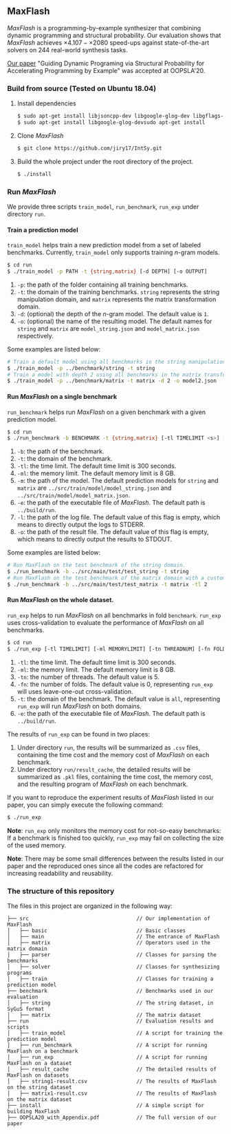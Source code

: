 ## MaxFlash

*MaxFlash* is a programming-by-example synthesizer that combining dynamic programming and structural probability. Our evaluation shows that *MaxFlash* achieves $\times 4.107 - \times 2080$ speed-ups against state-of-the-art solvers on $244$ real-world synthesis tasks.

[Our paper](**<https://github.com/jiry17/MaxFlash/blob/master/OOPSLA20_with_Appendix.pdf>**) "Guiding Dynamic Programing via Structural Probability for Accelerating Programming by Example" was accepted at OOPSLA'20.

### Build from source (Tested on Ubuntu 18.04)

1. Install dependencies

   ```bash
   $ sudo apt-get install libjsoncpp-dev libgoogle-glog-dev libgflags-dev cmake python3-pip
   $ sudo apt-get install libgoogle-glog-devsudo apt-get install 
   ```

2. Clone *MaxFlash*

   ```bash
   $ git clone https://github.com/jiry17/IntSy.git
   ```

3. Build the whole project under the root directory of the project.

   ```bash
   $ ./install
   ```

### Run *MaxFlash*

We provide three scripts `train_model`, `run_benchmark`, `run_exp` under directory `run`.

#### Train a prediction model

`train_model` helps train a new prediction model from a set of labeled benchmarks. Currently, `train_model` only supports training $n$-gram models.

```bash
$ cd run
$ ./train_model -p PATH -t {string,matrix} [-d DEPTH] [-o OUTPUT]
```

1. `-p`: the path of the folder containing all training benchmarks.
2. `-t`: the domain of the training benchmarks. `string` represents the string manipulation domain, and `matrix` represents the matrix transformation domain.
3. `-d`: (optional) the depth of the $n$-gram model. The default value is `1`.
4. `-o`: (optional) the name of the resulting model. The default names for `string` and `matrix` are `model_string.json` and `model_matrix.json` respectively.

Some examples are listed below:

````bash
# Train a default model using all benchmarks in the string manipulation domain.
$ ./train_model -p ../benchmark/string -t string
# Train a model with depth 2 using all benchmarks in the matrix transformation domain, and save the model as model2.json
$ ./train_model -p ../benchmark/matrix -t matrix -d 2 -o model2.json
````

#### Run *MaxFlash* on a single benchmark

`run_benchmark` helps run *MaxFlash* on a given benchmark with a given prediction model.

```bash
$ cd run
$ ./run_benchmark -b BENCHMARK -t {string,matrix} [-tl TIMELIMIT <s>] [-ml MEMORYLIMIT <GB>] [-m MODEL] [-e EXE] [-l LOG] [-o OUTPUT]
```

1. `-b`: the path of the benchmark.
2. `-t`: the domain of the benchmark.
3. `-tl`: the time limit. The default time limit is $300$ seconds.
4. `-ml`: the memory limit. The default memory limit is $8$ GB.
5. `-m`: the path of the model. The default prediction models for `string` and `matrix` are `../src/train/model/model_string.json` and `../src/train/model/model_matrix.json`.
6. `-e`: the path of the executable file of *MaxFlash*. The default path is `../build/run`.
7. `-l`: the path of the log file. The default value of this flag is empty, which means to directly output the logs to STDERR.
8. `-o`: the path of the result file. The default value of this flag is empty, which means to directly output the results to STDOUT.

Some examples are listed below:

```bash
# Run MaxFlash on the test benchmark of the string domain.
$ ./run_benchmark -b ../src/main/test/test_string -t string
# Run MaxFlash on the test benchmark of the matrix domain with a customized time limit.
$ ./run_benchmark -b ../src/main/test/test_matrix -t matrix -tl 2
```

#### Run *MaxFlash* on the whole dataset.

`run_exp` helps to run *MaxFlash* on all benchmarks in fold `benchmark`. `run_exp` uses cross-validation to evaluate the performance of *MaxFlash* on all benchmarks. 

```bash
$ cd run
$ ./run_exp [-tl TIMELIMIT] [-ml MEMORYLIMIT] [-tn THREADNUM] [-fn FOLDNUM] [-d DEPTH] [-t {all,string,matrix}] [-e EXE]
```

1. `-tl`: the time limit. The default time limit is $300$ seconds.
2. `-ml`: the memory limit. The default memory limit is $8$ GB.
3. `-tn`: the number of threads. The default value is $5$.   
4. `-fn`: the number of folds. The default value is $0$, representing `run_exp` will uses leave-one-out cross-validation.
5. `-t`: the domain of the benchmark. The default value is `all`, representing `run_exp` will run *MaxFlash* on both domains.
6. `-e`: the path of the executable file of *MaxFlash*. The default path is `../build/run`.

The results of `run_exp` can be found in two places: 

1. Under directory `run`, the results will be summarized as `.csv` files, containing the time cost and the memory cost of *MaxFlash* on each benchmark. 
2. Under directory `run/result_cache`, the detailed results will be summarized as `.pkl` files, containing the time cost, the memory cost, and the resulting program of *MaxFlash* on each benchmark.

If you want to reproduce the experiment results of *MaxFlash* listed in our paper, you can simply execute the following command:

```bash
$ ./run_exp
```

**Note**:  `run_exp` only monitors the memory cost for not-so-easy benchmarks: If a benchmark is finished too quickly, `run_exp` may fail on collecting the size of the used memory.

**Note**: There may be some small differences between the results listed in our paper and the reproduced ones since all the codes are refactored for increasing readability and reusability.

### The structure of this repository

The files in this project are organized in the following way:

```
├── src                                   // Our implementation of MaxFlash
│   ├── basic                             // Basic classes
│   ├── main	                          // The entrance of MaxFlash
│   ├── matrix                            // Operators used in the matrix domain
│   ├── parser	                          // Classes for parsing the benchmarks
│   ├── solver	                          // Classes for synthesizing programs
│   ├── train	                          // Classes for training a prediction model
├── benchmark                             // Benchmarks used in our evaluation
│   ├── string                            // The string dataset, in SyGuS format
│   ├── matrix                            // The matrix dataset
├── run                                   // Evaluation results and scripts
│   ├── train_model                       // A script for training the prediction model
│   ├── run_benchmark                     // A script for running MaxFlash on a benchmark  
│   ├── run_exp                           // A script for running MaxFlash on a dataset  
│   ├── result_cache                      // The detailed results of MaxFlash on datasets
│   ├── string1-result.csv	              // The results of MaxFlash on the string dataset
│   ├── matrix1-result.csv	              // The results of MaxFlash on the matrix dataset
├── install                               // A simple script for building MaxFlash
├── OOPSLA20_with_Appendix.pdf            // The full version of our paper
```



